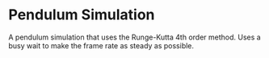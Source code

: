 # Pendulum Simulation
A pendulum simulation that uses the Runge-Kutta 4th order method. Uses a busy wait to make the frame rate as steady as possible.

